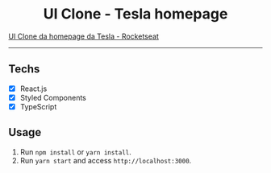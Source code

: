 <h1 align="center">
UI Clone - Tesla homepage
</h1>

<a href="https://www.youtube.com/watch?v=Mf4Se4ZGcG8"> UI Clone da homepage da Tesla - Rocketseat </a> 

<hr>

## Techs

- [x] React.js
- [x] Styled Components
- [x] TypeScript

## Usage

1. Run `npm install` or `yarn install`.<br />
2. Run `yarn start` and access `http://localhost:3000`.<br />

